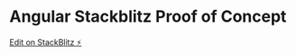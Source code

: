 # Angular Stackblitz Proof of Concept

[Edit on StackBlitz ⚡️](https://stackblitz.com/edit/angular-stackblitz-poc-guittard)
